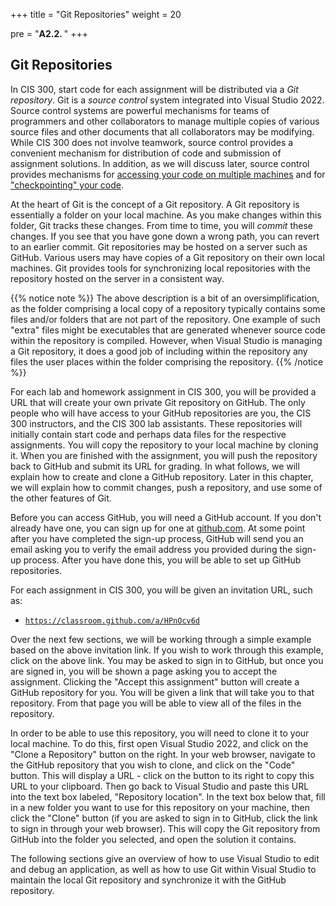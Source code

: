 +++
title = "Git Repositories"
weight = 20

pre = "<b>A2.2. </b>"
+++

## Git Repositories

In CIS 300, start code for each assignment will be distributed via a *Git repository*. Git is a *source control* system integrated into Visual Studio 2022. Source control systems are powerful mechanisms for teams of programmers and other collaborators to manage multiple copies of various source files and other documents that all collaborators may be modifying. While CIS 300 does not involve teamwork, source control provides a convenient mechanism for distribution of code and submission of assignment solutions. In addition, as we will discuss later, source control provides mechanisms for [accessing your code on multiple machines](/appendix/vs/multiple/) and for ["checkpointing" your code](/appendix/vs/checkpointing/).

At the heart of Git is the concept of a Git repository. A Git
repository is essentially a folder on your local machine. As you make
changes within this folder, Git tracks these changes. From time to
time, you will *commit* these changes. If you see that you have gone
down a wrong path, you can revert to an earlier commit. Git
repositories may be hosted on a server such as GitHub. Various users
may have copies of a Git repository on their own local machines. Git
provides tools for synchronizing local repositories with the
repository hosted on the server in a consistent way.

{{% notice note %}}
The above description is a bit of an oversimplification, as the folder
comprising a local copy of a repository typically contains some files
and/or folders that are not part of the repository. One example of
such "extra" files might be
executables that are generated whenever source code within the
repository is compiled. However, when Visual Studio is managing a Git
repository, it does a good job of including within the repository any
files the user 
places within the folder comprising the repository.
{{% /notice %}}

For each lab and homework assignment in CIS 300, you will be provided a URL that will create your own private Git repository on GitHub. The only people who will have access to your GitHub repositories are you, the CIS 300 instructors, and the CIS 300 lab assistants. These repositories will initially contain start code and perhaps data files for the respective assignments. You will copy the repository to your local machine by cloning it. When you are finished with the assignment, you will push the repository back to GitHub and submit its URL for grading. In what follows, we will explain how to create and clone a GitHub repository. Later in this chapter, we will explain how to commit changes, push a repository, and use some of the other features of Git.

Before you can access GitHub, you will need a GitHub account. If you don't already have one, you can sign up for one at [github.com](https://github.com). At some point after you have completed the sign-up process, GitHub will send you an email asking you to verify the email address you provided during the sign-up process. After you have done this, you will be able to set up GitHub repositories.

For each assignment in CIS 300, you will be given an invitation URL, such as:
- <a href="https://classroom.github.com/a/HPnOcv6d" target="_blank"> `https://classroom.github.com/a/HPnOcv6d`</a>

Over the next few sections, we will be working through a simple example based on the above invitation link. If you wish to work through this example, click on the above link. You may be asked to sign in to GitHub, but once you are signed in, you will be shown a page asking you to accept the assignment. Clicking the "Accept this assignment" button will create a GitHub repository for you. You will be given a link that will take you to that repository. From that page you will be able to view all of the files in the repository.

In order to be able to use this repository, you will need to clone it
to your local machine. To do this, first open Visual Studio 2022, and
click on the "Clone a Repository" button on the right.  In your web
browser, navigate to the GitHub repository that you wish to clone, and
click on the "Code" button. This will display a URL - click on the
button to its right to copy this URL to your clipboard. Then go back
to Visual Studio and paste this URL into the text
box labeled, "Repository location". In the text box below that, fill
in a new folder you want to use for this repository on your machine,
then click the "Clone" button (if you are asked to sign in to GitHub, click the link to sign in through your web browser). This will copy the Git repository from
GitHub into the folder you selected, and open the solution it contains.

The following sections give an overview of how to use Visual Studio to edit and debug an application, as well as how to use Git within Visual Studio to maintain the local Git repository and synchronize it with the GitHub repository. 
